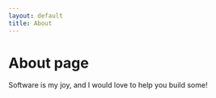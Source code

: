 ```yaml
---
layout: default
title: About
---
```

# About page

Software is my joy, and I would love to help you build some!